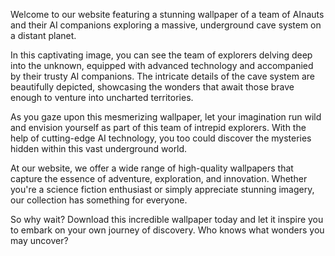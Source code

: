 <!--
Write me content for website with wallpaper "A team of AInauts and their AI companions exploring a massive, underground cave system on a distant planet."
-->

<!--font:Montserrat-->

Welcome to our website featuring a stunning wallpaper of a team of AInauts and their AI companions exploring a massive, underground cave system on a distant planet.

In this captivating image, you can see the team of explorers delving deep into the unknown, equipped with advanced technology and accompanied by their trusty AI companions. The intricate details of the cave system are beautifully depicted, showcasing the wonders that await those brave enough to venture into uncharted territories.

As you gaze upon this mesmerizing wallpaper, let your imagination run wild and envision yourself as part of this team of intrepid explorers. With the help of cutting-edge AI technology, you too could discover the mysteries hidden within this vast underground world.

At our website, we offer a wide range of high-quality wallpapers that capture the essence of adventure, exploration, and innovation. Whether you're a science fiction enthusiast or simply appreciate stunning imagery, our collection has something for everyone.

So why wait? Download this incredible wallpaper today and let it inspire you to embark on your own journey of discovery. Who knows what wonders you may uncover?
